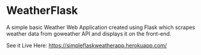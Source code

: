 # WeatherFlask

A simple basic Weather Web Application created using Flask which scrapes weather data from goweather API and displays it on the front-end.

See it Live Here: https://simpleflaskweatherapp.herokuapp.com/
